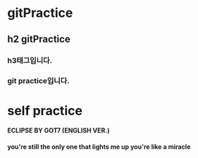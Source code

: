 # gitPractice
## h2 gitPractice
### h3태그입니다.
### git practice입니다.
# self practice
#### ECLIPSE BY GOT7 (ENGLISH VER.) 
#### you're still the only one that lights me up you're like a miracle